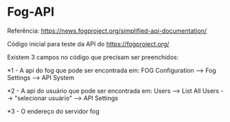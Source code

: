 # Fog-API

Referência: https://news.fogproject.org/simplified-api-documentation/

Código inicial para teste da API do https://fogproject.org/

Existem 3 campos no código que precisam ser preenchidos:

*1 - A api do fog que pode ser encontrada em: FOG Configuration --> Fog Settings --> API System
  
*2 - A api do usuário que pode ser encontrada em: Users --> List All Users --> "selecionar usuário" --> API Settings
  
*3 - O endereço do servidor fog
